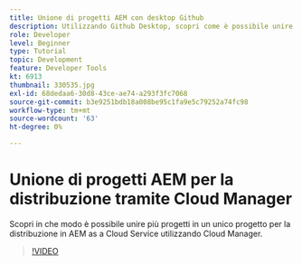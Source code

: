 ```yaml
---
title: Unione di progetti AEM con desktop Github
description: Utilizzando Github Desktop, scopri come è possibile unire più progetti in un unico progetto per la distribuzione AEM as a Cloud Service tramite Cloud Manager.
role: Developer
level: Beginner
type: Tutorial
topic: Development
feature: Developer Tools
kt: 6913
thumbnail: 330535.jpg
exl-id: 68dedaa6-30d8-43ce-ae74-a293f3fc7068
source-git-commit: b3e9251bdb18a008be95c1fa9e5c79252a74fc98
workflow-type: tm+mt
source-wordcount: '63'
ht-degree: 0%

---
```


# Unione di progetti AEM per la distribuzione tramite Cloud Manager

Scopri in che modo è possibile unire più progetti in un unico progetto per la distribuzione in AEM as a Cloud Service utilizzando Cloud Manager.

>[!VIDEO](https://video.tv.adobe.com/v/330535?quality=12&learn=on)
